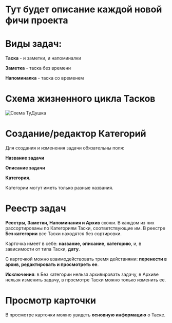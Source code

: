 # Тут будет описание каждой новой фичи проекта

# Виды задач:
**Таска** - и заметки, и напоминалки

**Заметка** - таска без времени

**Напоминалка** - таска со временем

# Схема жизненного цикла Тасков
![Схема ТуДушка](https://user-images.githubusercontent.com/28624740/221385425-5121e079-3ed1-4624-8a92-7375c2eca95f.png)

# Создание/редактор Категорий
Для создания и изменения задачи обязательны поля:

**Название задачи**

**Описание задачи**

**Категория.**

Категории могут иметь только разные названия.

# Реестр задач
**Реестры, Заметки, Напоминания и Архив** схожи. В каждом из них рассортированы по Категориям Таски, соответствующие им. В реестре **Без категории** все Таски находятся без сортировки.

Карточка имеет в себе: **название, описание, категорию**, и, в зависимости от типа Таски, **дату**.

С карточкой можно взаимодействовать тремя действиями: **перенести в архив, редактировать и просмотреть ее**.

**Исключения**: в Без категории нельзя архивировать задачу, в Архиве нельзя изменить задачу, в просмотре Таски можно только изменить ее.

# Просмотр карточки
В просмотре карточки можно увидеть **основную информацию** о Таске.
